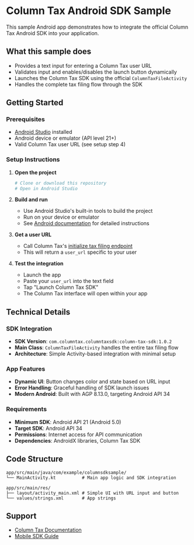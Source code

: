 # Column Tax Android SDK Sample

This sample Android app demonstrates how to integrate the official Column Tax Android SDK into your application.

## What this sample does

- Provides a text input for entering a Column Tax user URL
- Validates input and enables/disables the launch button dynamically
- Launches the Column Tax SDK using the official `ColumnTaxFileActivity`
- Handles the complete tax filing flow through the SDK

## Getting Started

### Prerequisites
- [Android Studio](https://developer.android.com/studio) installed
- Android device or emulator (API level 21+)
- Valid Column Tax user URL (see setup step 4)

### Setup Instructions

1. **Open the project**
   ```bash
   # Clone or download this repository
   # Open in Android Studio
   ```

2. **Build and run**
   - Use Android Studio's built-in tools to build the project
   - Run on your device or emulator
   - See [Android documentation](https://developer.android.com/studio/run) for detailed instructions

3. **Get a user URL**
   - Call Column Tax's [initialize tax filing endpoint](https://docs.columntax.com/reference/express-initialize-tax-filing)
   - This will return a `user_url` specific to your user

4. **Test the integration**
   - Launch the app
   - Paste your `user_url` into the text field
   - Tap "Launch Column Tax SDK"
   - The Column Tax interface will open within your app

## Technical Details

### SDK Integration
- **SDK Version**: `com.columntax.columntaxsdk:column-tax-sdk:1.0.2`
- **Main Class**: `ColumnTaxFileActivity` handles the entire tax filing flow
- **Architecture**: Simple Activity-based integration with minimal setup

### App Features
- **Dynamic UI**: Button changes color and state based on URL input
- **Error Handling**: Graceful handling of SDK launch issues
- **Modern Android**: Built with AGP 8.13.0, targeting Android API 34

### Requirements
- **Minimum SDK**: Android API 21 (Android 5.0)
- **Target SDK**: Android API 34
- **Permissions**: Internet access for API communication
- **Dependencies**: AndroidX libraries, Column Tax SDK

## Code Structure

```
app/src/main/java/com/example/columnsdksample/
└── MainActivity.kt          # Main app logic and SDK integration

app/src/main/res/
├── layout/activity_main.xml # Simple UI with URL input and button
└── values/strings.xml       # App strings
```

## Support

- [Column Tax Documentation](https://docs.columntax.com)
- [Mobile SDK Guide](https://docs.columntax.com/reference/mobile-sdk-guide)